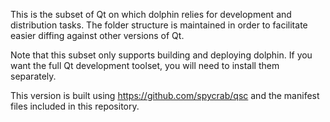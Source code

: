 This is the subset of Qt on which dolphin relies for development and
distribution tasks. The folder structure is maintained in order to facilitate
easier diffing against other versions of Qt.

Note that this subset only supports building and deploying dolphin. If you want
the full Qt development toolset, you will need to install them separately.

This version is built using https://github.com/spycrab/qsc and the manifest
files included in this repository.

